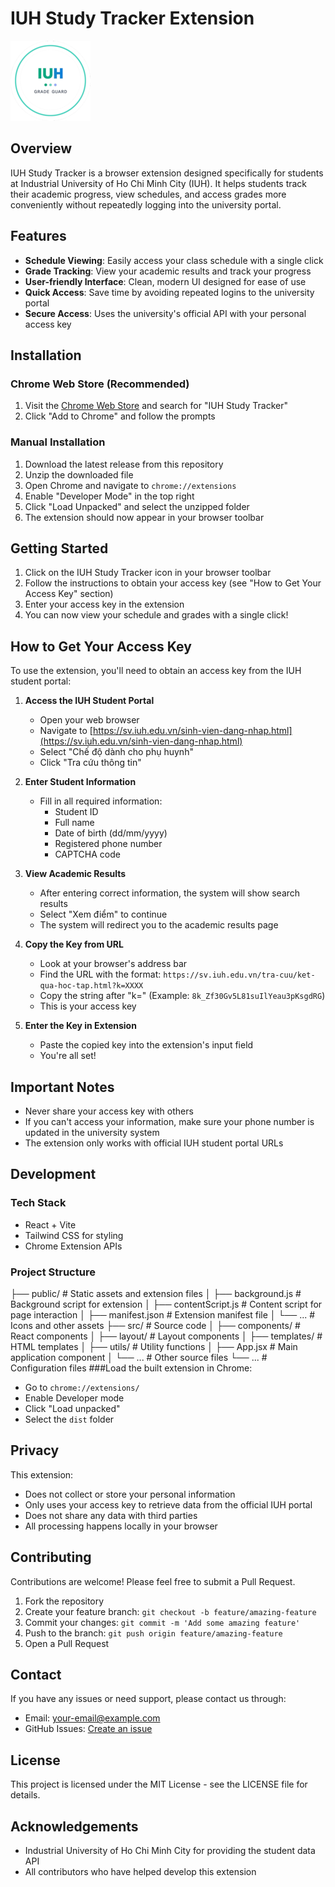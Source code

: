 # IUH Study Tracker Extension

![Logo](public/icon128.png)

## Overview

IUH Study Tracker is a browser extension designed specifically for students at Industrial University of Ho Chi Minh City (IUH). It helps students track their academic progress, view schedules, and access grades more conveniently without repeatedly logging into the university portal.

## Features

- **Schedule Viewing**: Easily access your class schedule with a single click
- **Grade Tracking**: View your academic results and track your progress
- **User-friendly Interface**: Clean, modern UI designed for ease of use
- **Quick Access**: Save time by avoiding repeated logins to the university portal
- **Secure Access**: Uses the university's official API with your personal access key

## Installation

### Chrome Web Store (Recommended)
1. Visit the [Chrome Web Store](https://chrome.google.com/webstore) and search for "IUH Study Tracker"
2. Click "Add to Chrome" and follow the prompts

### Manual Installation
1. Download the latest release from this repository
2. Unzip the downloaded file
3. Open Chrome and navigate to `chrome://extensions`
4. Enable "Developer Mode" in the top right
5. Click "Load Unpacked" and select the unzipped folder
6. The extension should now appear in your browser toolbar

## Getting Started

1. Click on the IUH Study Tracker icon in your browser toolbar
2. Follow the instructions to obtain your access key (see "How to Get Your Access Key" section)
3. Enter your access key in the extension
4. You can now view your schedule and grades with a single click!

## How to Get Your Access Key

To use the extension, you'll need to obtain an access key from the IUH student portal:

1. **Access the IUH Student Portal**
   - Open your web browser
   - Navigate to [https://sv.iuh.edu.vn/sinh-vien-dang-nhap.html](https://sv.iuh.edu.vn/sinh-vien-dang-nhap.html)
   - Select "Chế độ dành cho phụ huynh"
   - Click "Tra cứu thông tin"

2. **Enter Student Information**
   - Fill in all required information:
     - Student ID
     - Full name
     - Date of birth (dd/mm/yyyy)
     - Registered phone number
     - CAPTCHA code

3. **View Academic Results**
   - After entering correct information, the system will show search results
   - Select "Xem điểm" to continue
   - The system will redirect you to the academic results page

4. **Copy the Key from URL**
   - Look at your browser's address bar
   - Find the URL with the format: `https://sv.iuh.edu.vn/tra-cuu/ket-qua-hoc-tap.html?k=XXXX`
   - Copy the string after "k=" (Example: `8k_Zf30Gv5L81suIlYeau3pKsgdRG`)
   - This is your access key

5. **Enter the Key in Extension**
   - Paste the copied key into the extension's input field
   - You're all set!

## Important Notes

- Never share your access key with others
- If you can't access your information, make sure your phone number is updated in the university system
- The extension only works with official IUH student portal URLs

## Development

### Tech Stack
- React + Vite
- Tailwind CSS for styling
- Chrome Extension APIs

### Project Structure
├── public/ # Static assets and extension files 
│ 
├── background.js # Background script for extension 
│ 
├── contentScript.js # Content script for page interaction 
│ 
├── manifest.json # Extension manifest file 
│ 
└── ... # Icons and other assets 
├── src/ # Source code 
│ 
├── components/ # React components 
│ 
├── layout/ # Layout components 
│ 
├── templates/ # HTML templates 
│ 
├── utils/ # Utility functions 
│ 
├── App.jsx # Main application component 
│ 
└── ... # Other source files 
└── ... # Configuration files
###Load the built extension in Chrome:
- Go to `chrome://extensions/`
- Enable Developer mode
- Click "Load unpacked"
- Select the `dist` folder
## Privacy

This extension:
- Does not collect or store your personal information
- Only uses your access key to retrieve data from the official IUH portal
- Does not share any data with third parties
- All processing happens locally in your browser
## Contributing

Contributions are welcome! Please feel free to submit a Pull Request.

1. Fork the repository
2. Create your feature branch: `git checkout -b feature/amazing-feature`
3. Commit your changes: `git commit -m 'Add some amazing feature'`
4. Push to the branch: `git push origin feature/amazing-feature`
5. Open a Pull Request

## Contact

If you have any issues or need support, please contact us through:

- Email: your-email@example.com
- GitHub Issues: [Create an issue](https://github.com/your-username/IUH_Study_Tracker_Extension/issues)

## License

This project is licensed under the MIT License - see the LICENSE file for details.

## Acknowledgements

- Industrial University of Ho Chi Minh City for providing the student data API
- All contributors who have helped develop this extension
